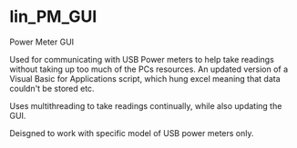 # lin_PM_GUI
Power Meter GUI

Used for communicating with USB Power meters to help take readings without taking up too much of the PCs resources.
An updated version of a Visual Basic for Applications script, which hung excel meaning that data couldn't be stored etc.


Uses multithreading to take readings continually, while also updating the GUI.

Deisgned to work with specific model of USB power meters only. 

